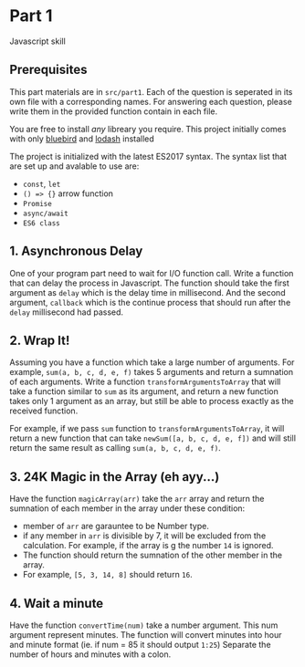 # Part 1

Javascript skill

## Prerequisites

This part materials are in `src/part1`. Each of the question is seperated in its own file with a corresponding names. For answering each question, please write them in the provided function contain in each file.

You are free to install _any_ libreary you require. This project initially comes with only [bluebird](http://bluebirdjs.com/docs/getting-started.html) and [lodash](https://lodash.com) installed

The project is initialized with the latest ES2017 syntax. The syntax list that are set up and avalable to use are:

- `const`, `let`
- `() => {}` arrow function
- `Promise`
- `async/await`
- `ES6 class`

## 1. Asynchronous Delay

One of your program part need to wait for I/O function call. Write a function that can delay the process in Javascript. The function should take the first argument as `delay` which is the delay time in millisecond. And the second argument, `callback` which is the continue process that should run after the `delay` millisecond had passed.

## 2. Wrap It!

Assuming you have a function which take a large number of arguments. For example, `sum(a, b, c, d, e, f)` takes 5 arguments and return a sumnation of each arguments. Write a function `transformArgumentsToArray` that will take a function similar to `sum` as its argument, and return a new function takes only 1 argument as an array, but still be able to process exactly as the received function.

For example, if we pass `sum` function to `transformArgumentsToArray`, it will return a new function that can take `newSum([a, b, c, d, e, f])` and will still return the same result as calling `sum(a, b, c, d, e, f)`.

## 3. 24K Magic in the Array (eh ayy...)

Have the function `magicArray(arr)` take the `arr` array and return the sumnation of each member in the array under these condition:

- member of `arr` are garauntee to be Number type.
- if any member in `arr` is divisible by 7, it will be excluded from the calculation. For example, if the array is g the number `14` is ignored.
- The function should return the sumnation of the other member in the array.
- For example, `[5, 3, 14, 8]` should return `16`.

## 4. Wait a minute

Have the function `convertTime(num)` take a number argument. This num argument represent minutes. The function will convert minutes into hour and minute format (ie. if num = 85 it should output `1:25`) Separate the number of hours and minutes with a colon.